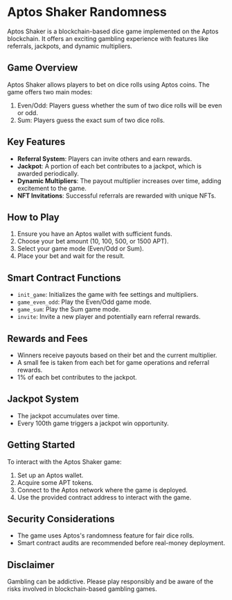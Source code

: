 # Aptos Shaker Randomness

Aptos Shaker is a blockchain-based dice game implemented on the Aptos blockchain. It offers an exciting gambling experience with features like referrals, jackpots, and dynamic multipliers.


## Game Overview

Aptos Shaker allows players to bet on dice rolls using Aptos coins. The game offers two main modes:

1. Even/Odd: Players guess whether the sum of two dice rolls will be even or odd.
2. Sum: Players guess the exact sum of two dice rolls.

## Key Features

- **Referral System**: Players can invite others and earn rewards.
- **Jackpot**: A portion of each bet contributes to a jackpot, which is awarded periodically.
- **Dynamic Multipliers**: The payout multiplier increases over time, adding excitement to the game.
- **NFT Invitations**: Successful referrals are rewarded with unique NFTs.

## How to Play

1. Ensure you have an Aptos wallet with sufficient funds.
2. Choose your bet amount (10, 100, 500, or 1500 APT).
3. Select your game mode (Even/Odd or Sum).
4. Place your bet and wait for the result.

## Smart Contract Functions

- `init_game`: Initializes the game with fee settings and multipliers.
- `game_even_odd`: Play the Even/Odd game mode.
- `game_sum`: Play the Sum game mode.
- `invite`: Invite a new player and potentially earn referral rewards.

## Rewards and Fees

- Winners receive payouts based on their bet and the current multiplier.
- A small fee is taken from each bet for game operations and referral rewards.
- 1% of each bet contributes to the jackpot.

## Jackpot System

- The jackpot accumulates over time.
- Every 100th game triggers a jackpot win opportunity.

## Getting Started

To interact with the Aptos Shaker game:

1. Set up an Aptos wallet.
2. Acquire some APT tokens.
3. Connect to the Aptos network where the game is deployed.
4. Use the provided contract address to interact with the game.

## Security Considerations

- The game uses Aptos's randomness feature for fair dice rolls.
- Smart contract audits are recommended before real-money deployment.

## Disclaimer

Gambling can be addictive. Please play responsibly and be aware of the risks involved in blockchain-based gambling games.
